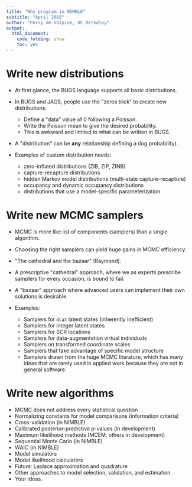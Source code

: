 ```yaml
---
title: "Why program in NIMBLE"
subtitle: "April 2018"
author: "Perry de Valpine, UC Berkeley"
output:
  html_document:
    code_folding: show
    toc: yes
---
```


# Write new distributions

- At first glance, the BUGS language supports all basic distributions.
- In BUGS and JAGS, people use the "zeros trick" to create new distributions:

    - Define a "data" value of 0 following a Poisson.
    - Write the Poisson mean to give the desired probability.
    - This is awkward and limited to what can be written in BUGS.

- A "distribution" can be **any** relationship defining a (log probability).
- Examples of custom distribution needs:

    - zero-inflated distributions (ZIB, ZIP, ZINB)
    - capture-recapture distributions
    - hidden Markov model distributions (multi-state capture-recapture)
    - occupancy and dynamic occupancy distributions
    - distributions that use a model-specific parameterization

# Write new MCMC samplers

- MCMC is more like list of components (samplers) than a single algorithm.
- Choosing the right samplers can yield huge gains in MCMC efficiency.
- "The cathedral and the bazaar" (Raymond).
- A prescriptive "cathedral" approach, where we as experts prescribe samplers for every occasion, is bound to fail.
- A "bazaar" approach where advanced users can implement their own solutions is desirable.
- Examples:

    - Samplers for `dcat` latent states (inherently inefficient)
    - Samplers for integer latent states
    - Samplers for SCR locations
    - Samplers for data-augmentation virtual individuals
	- Samplers on transformed coordinate scales
	- Samplers that take advantage of specific model structure
	- Samplers drawn from the huge MCMC literature, which has many
      ideas that are rarely used in applied work because they are not
      in general software.

# Write new algorithms

- MCMC does not address every statistical question
- Normalizing constants for model comparisons (information criteria)
- Cross-validation (in NIMBLE)
- Calibrated posterior-predictive p-values (in development)
- Maximum likelihood methods (MCEM, others in development)
- Sequential Monte Carlo (in NIMBLE)
- WAIC (in NIMBLE)
- Model simulators
- Model likelihood calculators
- Future: Laplace approximation and quadrature
- Other approaches to model selection, validation, and estimation.
- Your ideas.
